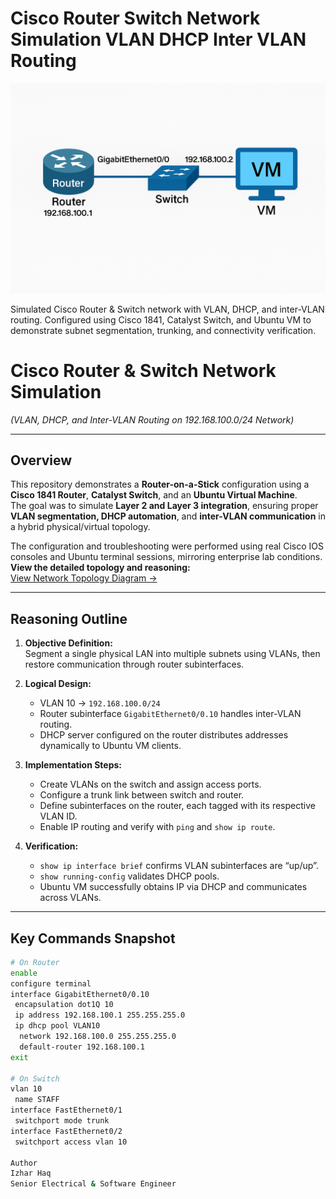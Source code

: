 # Cisco Router Switch Network Simulation VLAN DHCP Inter VLAN Routing

![Project Thumbnail](images/thumbnail.png)

Simulated Cisco Router &amp; Switch network with VLAN, DHCP, and inter-VLAN routing. Configured using Cisco 1841, Catalyst Switch, and Ubuntu VM to demonstrate subnet segmentation, trunking, and connectivity verification.

# Cisco Router & Switch Network Simulation  
*(VLAN, DHCP, and Inter-VLAN Routing on 192.168.100.0/24 Network)*  

---

##  Overview  
This repository demonstrates a **Router-on-a-Stick** configuration using a **Cisco 1841 Router**, **Catalyst Switch**, and an **Ubuntu Virtual Machine**.  
The goal was to simulate **Layer 2 and Layer 3 integration**, ensuring proper **VLAN segmentation, DHCP automation**, and **inter-VLAN communication** in a hybrid physical/virtual topology.  

The configuration and troubleshooting were performed using real Cisco IOS consoles and Ubuntu terminal sessions, mirroring enterprise lab conditions.  
**View the detailed topology and reasoning:**  
[View Network Topology Diagram →](topology_diagram.md)

---

##  Reasoning Outline  

1. **Objective Definition:**  
   Segment a single physical LAN into multiple subnets using VLANs, then restore communication through router subinterfaces.  

2. **Logical Design:**  
   - VLAN 10 → `192.168.100.0/24`  
   - Router subinterface `GigabitEthernet0/0.10` handles inter-VLAN routing.  
   - DHCP server configured on the router distributes addresses dynamically to Ubuntu VM clients.  

3. **Implementation Steps:**  
   - Create VLANs on the switch and assign access ports.  
   - Configure a trunk link between switch and router.  
   - Define subinterfaces on the router, each tagged with its respective VLAN ID.  
   - Enable IP routing and verify with `ping` and `show ip route`.  

4. **Verification:**  
   - `show ip interface brief` confirms VLAN subinterfaces are “up/up”.  
   - `show running-config` validates DHCP pools.  
   - Ubuntu VM successfully obtains IP via DHCP and communicates across VLANs.  

---

##  Key Commands Snapshot  

```bash
# On Router
enable
configure terminal
interface GigabitEthernet0/0.10
 encapsulation dot1Q 10
 ip address 192.168.100.1 255.255.255.0
 ip dhcp pool VLAN10
  network 192.168.100.0 255.255.255.0
  default-router 192.168.100.1
exit

# On Switch
vlan 10
 name STAFF
interface FastEthernet0/1
 switchport mode trunk
interface FastEthernet0/2
 switchport access vlan 10

Author
Izhar Haq
Senior Electrical & Software Engineer
